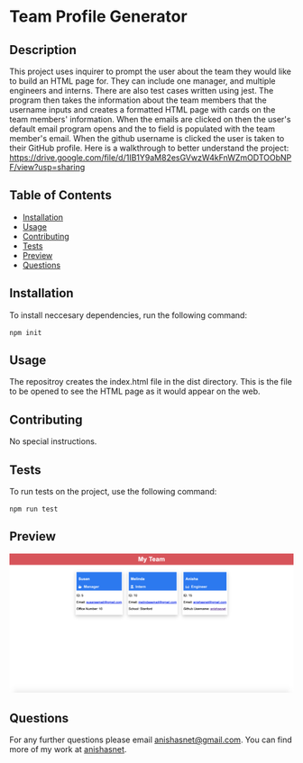 
# Team Profile Generator

## Description
This project uses inquirer to prompt the user about the team they would like to build an HTML page for. They can include one manager, and multiple engineers and interns. There are also test cases written using jest. The program then takes the information about the team members that the username inputs and creates a formatted HTML page with cards on the team members' information. When the emails are clicked on then the user's default email program opens and the to field is populated with the team member's email. When the github username is clicked the user is taken to their GitHub profile. Here is a walkthrough to better understand the project: https://drive.google.com/file/d/1IB1Y9aM82esGVwzW4kFnWZmODTOObNPF/view?usp=sharing


## Table of Contents
* [Installation](#installation)
* [Usage](#usage)
* [Contributing](#contributing)
* [Tests](#tests)
* [Preview](#preview)
* [Questions](#questions)

## Installation

To install neccesary dependencies, run the following command:

```
npm init
```

## Usage

The repositroy creates the index.html file in the dist directory. This is the file to be opened to see the HTML page as it would appear on the web.

## Contributing

No special instructions.

## Tests

To run tests on the project, use the following command:


```
npm run test
```

## Preview
![Preview of HTML](./images/image1.png)

## Questions

For any further questions please email anishasnet@gmail.com. You can find more of my work at [anishasnet](https://github.com/anishasnet).
    